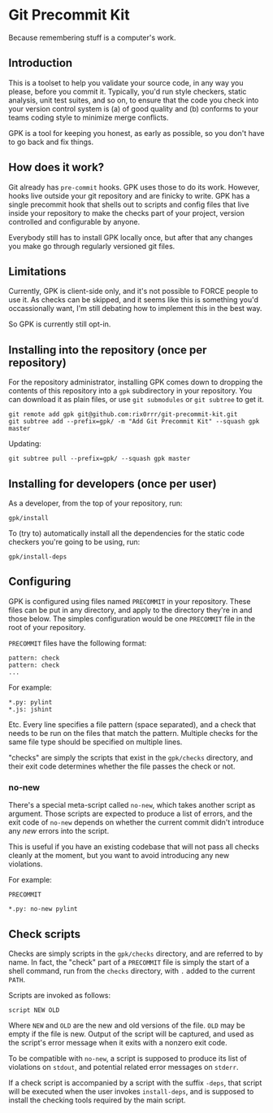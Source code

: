 # Git Precommit Kit

Because remembering stuff is a computer's work.

## Introduction

This is a toolset to help you validate your source code, in any way you please,
before you commit it. Typically, you'd run style checkers, static analysis,
unit test suites, and so on, to ensure that the code you check into your
version control system is (a) of good quality and (b) conforms to your teams
coding style to minimize merge conflicts.

GPK is a tool for keeping you honest, as early as possible, so you don't have
to go back and fix things.

## How does it work?

Git already has `pre-commit` hooks. GPK uses those to do its work. However,
hooks live outside your git repository and are finicky to write. GPK has a
single precommit hook that shells out to scripts and config files that live
inside your repository to make the checks part of your project, version
controlled and configurable by anyone. 

Everybody still has to install GPK locally once, but after that any changes you
make go through regularly versioned git files.

## Limitations

Currently, GPK is client-side only, and it's not possible to FORCE people to
use it. As checks can be skipped, and it seems like this is something you'd
occassionally want, I'm still debating how to implement this in the best way.

So GPK is currently still opt-in.

## Installing into the repository (once per repository)

For the repository administrator, installing GPK comes down to dropping the
contents of this repository into a `gpk` subdirectory in your repository.  You
can download it as plain files, or use `git submodules` or `git subtree` to get
it.

    git remote add gpk git@github.com:rix0rrr/git-precommit-kit.git
    git subtree add --prefix=gpk/ -m "Add Git Precommit Kit" --squash gpk master

Updating:

    git subtree pull --prefix=gpk/ --squash gpk master

## Installing for developers (once per user)

As a developer, from the top of your repository, run:

    gpk/install

To (try to) automatically install all the dependencies for the static code
checkers you're going to be using, run:

    gpk/install-deps

## Configuring

GPK is configured using files named `PRECOMMIT` in your repository. These files
can be put in any directory, and apply to the directory they're in and those
below. The simples configuration would be one `PRECOMMIT` file in the root of
your repository.

`PRECOMMIT` files have the following format:

    pattern: check
    pattern: check
    ...

For example:

    *.py: pylint
    *.js: jshint

Etc. Every line specifies a file pattern (space separated), and a check that
needs to be run on the files that match the pattern. Multiple checks for the
same file type should be specified on multiple lines.

"checks" are simply the scripts that exist in the `gpk/checks` directory, and
their exit code determines whether the file passes the check or not.

### no-new

There's a special meta-script called `no-new`, which takes another script as
argument. Those scripts are expected to produce a list of errors, and the exit
code of `no-new` depends on whether the current commit didn't introduce any
_new_ errors into the script.

This is useful if you have an existing codebase that will not pass all checks
cleanly at the moment, but you want to avoid introducing any new violations.

For example:

`PRECOMMIT`

    *.py: no-new pylint

## Check scripts

Checks are simply scripts in the `gpk/checks` directory, and are referred to by
name. In fact, the "check" part of a `PRECOMMIT` file is simply the start of a
shell command, run from the `checks` directory, with `.` added to the current
`PATH`.

Scripts are invoked as follows:

    script NEW OLD 

Where `NEW` and `OLD` are the new and old versions of the file. `OLD` may be
empty if the file is new. Output of the script will be captured, and used as
the script's error message when it exits with a nonzero exit code.

To be compatible with `no-new`, a script is supposed to produce its list of
violations on `stdout`, and potential related error messages on `stderr`.

If a check script is accompanied by a script with the suffix `-deps`, that
script will be executed when the user invokes `install-deps`, and is supposed
to install the checking tools required by the main script.
